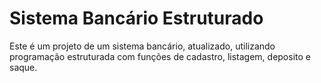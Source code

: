 # Sistema Bancário Estruturado 

Este é um projeto de um sistema bancário, atualizado, utilizando programação estruturada com funções de cadastro, listagem, deposito e saque.

